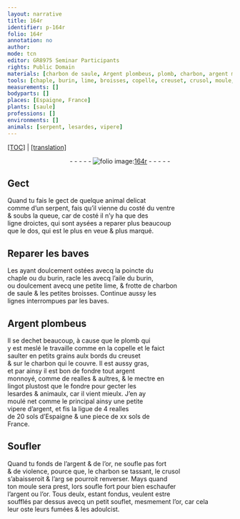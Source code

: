 ```yaml
---
layout: narrative
title: 164r
identifier: p-164r
folio: 164r
annotation: no
author:
mode: tcn
editor: GR8975 Seminar Participants
rights: Public Domain
materials: [charbon de saule, Argent plombeus, plomb, charbon, argent monnoyé, argent, realles, sols d’Espaigne, sols de France, or]
tools: [chaple, burin, lime, broisses, copelle, creuset, crusol, moule, souflet]
measurements: []
bodyparts: []
places: [Espaigne, France]
plants: [saule]
professions: []
environments: []
animals: [serpent, lesardes, vipere]
---
```


 <p><a href="{{ site.baseurl }}/normalized/">[TOC]</a> | <a href="{{ site.baseurl }}/texts/p-164r_tl/" target="_blank">[translation]</a></p><div class="folio" align="center">- - - - - <a href="http://gallica.bnf.fr/ark:/12148/btv1b10500001g/f333.item" target="_blank"><img src="https://cu-mkp.github.io/2017-workshop-edition/assets/photo-icon.png" alt="folio image: " style="display:inline-block; margin-bottom:-3px;"/>164r</a> - - - - - </div>  
  

## Gect

 
 Quand tu fais le gect de quelque animal delicat<br/> co<span class="exp">mm</span>e d’un <span class="al">serpent</span>, fais qu’il vienne du costé du ventre<br/> & soubs la queue, car de costé il n’y ha que des<br/> ligne droictes, qui sont aysées a reparer plus beaucoup<br/> que le dos, qui est le plus en veue & plus marqué.
 
 
  

## Reparer les baves

 
 Les ayant doulcem<span class="exp">ent</span> ostées avecq la poincte du<br/> <span class="tl">chaple</span> ou du <span class="tl">burin</span>, racle les avecq l’aile du <span class="tl">burin</span>,<br/> ou doulcem<span class="exp">ent</span> avecq une petite <span class="tl">lime</span>, & frotte de <span class="m">charbon<br/> de <span class="pa">saule</span></span> & les petites <span class="tl">broisses</span>. Continue aussy les<br/> lignes interrompues par les baves.
 
 
  

## <span class="m">Argent plombeus</span>

 
Il se dechet beaucoup, à cause que le <span class="m">plomb</span> qui<br/> y est meslé le travaille co<span class="exp">mm</span>e en la <span class="tl">copelle</span> et le faict<br/> saulter en petits grains aulx bords du <span class="tl">creuset</span><br/> & sur le <span class="m">charbon</span> qui le couvre. Il est aussy gras,<br/> et par ainsy il est bon de fondre tout <span class="m">argent<br/> monnoyé</span>, co<span class="exp">mm</span>e de <span class="cn">realles</span> & aultres, & le mectre en<br/> lingot plustost que le fondre pour gecter les<br/> <span class="al">lesardes</span> & animaulx, car il vient mieulx. J’en ay<br/> moulé net co<span class="exp">mme</span> le principal ainsy une petite<br/> <span class="al">vipere</span> d’<span class="m">argent</span>, et fis la ligue de 4 <span class="cn"><span class="m">realles</span></span><br/> de 20 <span class="cn"><span class="m">s<span class="exp">ols</span> d’<span class="pl">Espaigne</span></span></span> & une piece de xx <span class="cn"><span class="m">s<span class="exp">ols</span> de<br/> <span class="pl">France</span></span></span>.
 
 
  

## Soufler

 
 Quand tu fonds de l’<span class="m">argent</span> & de l’<span class="m">or</span>, ne soufle pas fort<br/> & de violence, pource que, le <span class="m">charbon</span> se tassant, le <span class="tl">crusol</span><br/> s’abaisseroit & <span class="del">l’arg</span> se pourroit renverser. Mays quand<br/> ton <span class="tl">moule</span> sera prest, lors soufle fort pour bien eschaufer<br/> l’<span class="m">argent</span> ou l’<span class="m">or</span>. Tous deulx, estant fondus, veulent estre<br/> soufflés par dessus avecq un petit <span class="tl">souflet</span>, mesmem<span class="x"><span class="exp">ent</span></span> l’<span class="m">or</span>, car cela<br/> leur oste leurs fumées & les adoulcist.
 
 